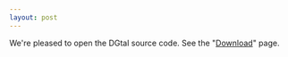 ```yaml
---
layout: post
---
```

We're pleased to open the DGtal source code. See the "[Download][1]" page.

 [1]: http://liris.cnrs.fr/dgtal/download
